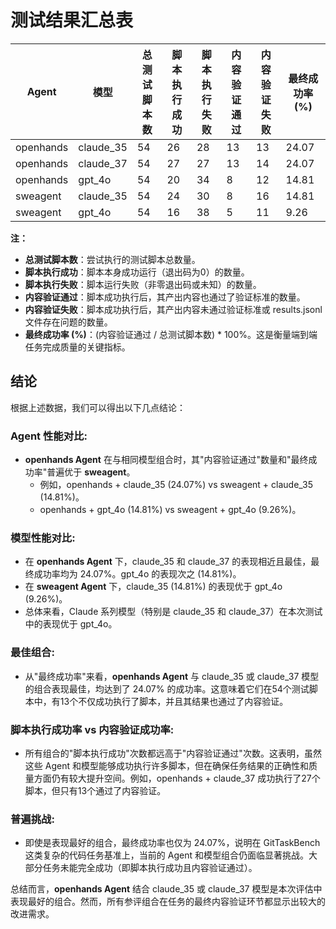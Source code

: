# 测试结果汇总表

| Agent | 模型 | 总测试脚本数 | 脚本执行成功 | 脚本执行失败 | 内容验证通过 | 内容验证失败 | 最终成功率 (%) |
|------------|-------------|--------------|----------------|----------------|----------------|----------------|-----------------|
| openhands | claude_35 | 54 | 26 | 28 | 13 | 13 | 24.07 |
| openhands | claude_37 | 54 | 27 | 27 | 13 | 14 | 24.07 |
| openhands | gpt_4o | 54 | 20 | 34 | 8 | 12 | 14.81 |
| sweagent | claude_35 | 54 | 24 | 30 | 8 | 16 | 14.81 |
| sweagent | gpt_4o | 54 | 16 | 38 | 5 | 11 | 9.26 |

**注：**
- **总测试脚本数**：尝试执行的测试脚本总数量。
- **脚本执行成功**：脚本本身成功运行（退出码为0）的数量。
- **脚本执行失败**：脚本运行失败（非零退出码或未知）的数量。
- **内容验证通过**：脚本成功执行后，其产出内容也通过了验证标准的数量。
- **内容验证失败**：脚本成功执行后，其产出内容未通过验证标准或 results.jsonl 文件存在问题的数量。
- **最终成功率 (%)**：(内容验证通过 / 总测试脚本数) * 100%。这是衡量端到端任务完成质量的关键指标。

## 结论

根据上述数据，我们可以得出以下几点结论：

### Agent 性能对比:
- **openhands Agent** 在与相同模型组合时，其"内容验证通过"数量和"最终成功率"普遍优于 **sweagent**。
  - 例如，openhands + claude_35 (24.07%) vs sweagent + claude_35 (14.81%)。
  - openhands + gpt_4o (14.81%) vs sweagent + gpt_4o (9.26%)。

### 模型性能对比:
- 在 **openhands Agent** 下，claude_35 和 claude_37 的表现相近且最佳，最终成功率均为 24.07%。gpt_4o 的表现次之 (14.81%)。
- 在 **sweagent Agent** 下，claude_35 (14.81%) 的表现优于 gpt_4o (9.26%)。
- 总体来看，Claude 系列模型（特别是 claude_35 和 claude_37）在本次测试中的表现优于 gpt_4o。

### 最佳组合:
- 从"最终成功率"来看，**openhands Agent** 与 claude_35 或 claude_37 模型的组合表现最佳，均达到了 24.07% 的成功率。这意味着它们在54个测试脚本中，有13个不仅成功执行了脚本，并且其结果也通过了内容验证。

### 脚本执行成功率 vs 内容验证成功率:
- 所有组合的"脚本执行成功"次数都远高于"内容验证通过"次数。这表明，虽然这些 Agent 和模型能够成功执行许多脚本，但在确保任务结果的正确性和质量方面仍有较大提升空间。例如，openhands + claude_37 成功执行了27个脚本，但只有13个通过了内容验证。

### 普遍挑战:
- 即使是表现最好的组合，最终成功率也仅为 24.07%，说明在 GitTaskBench 这类复杂的代码任务基准上，当前的 Agent 和模型组合仍面临显著挑战。大部分任务未能完全成功（即脚本执行成功且内容验证通过）。

总结而言，**openhands Agent** 结合 claude_35 或 claude_37 模型是本次评估中表现最好的组合。然而，所有参评组合在任务的最终内容验证环节都显示出较大的改进需求。